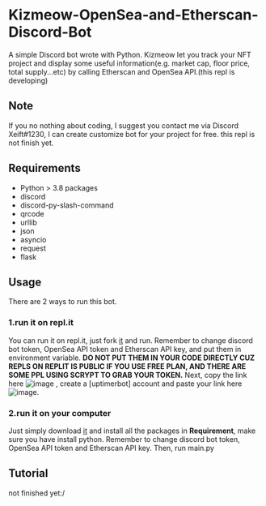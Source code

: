 # Kizmeow-OpenSea-and-Etherscan-Discord-Bot
A simple Discord bot wrote with Python. Kizmeow let you track your NFT project and display some useful information(e.g. market cap, floor price, total supply...etc) by calling Etherscan and OpenSea API.(this repl is developing)

Note
-----------------
If you no nothing about coding, I suggest you contact me via Discord Xeift#1230, I can create customize bot for your project for free.
this repl is not finish yet.

Requirements
-----------------
+ Python > 3.8
packages
+ discord
+ discord-py-slash-command
+ qrcode
+ urllib
+ json
+ asyncio
+ request
+ flask

Usage
-----------------
There are 2 ways to run this bot.

### 1.run it on repl.it
You can run it on repl.it, just fork [it](https://replit.com/@Kizmeow-NFT-Tracker) and run. Remember to change discord bot token, OpenSea API token and Etherscan API key, and put them in environment variable. **DO NOT PUT THEM IN YOUR CODE DIRECTLY CUZ REPLS ON REPLIT IS PUBLIC IF YOU USE FREE PLAN, AND THERE ARE SOME PPL USING SCRYPT TO GRAB YOUR TOKEN.**
Next, copy the link here ![image](https://user-images.githubusercontent.com/80938768/146533872-021b05b3-f18c-44db-a943-527903dc6616.png) , create a [uptimerbot] account and paste your link here ![image](https://user-images.githubusercontent.com/80938768/146534310-74201ab2-700e-4271-94a2-f2ecf8d12acb.png).

### 2.run it on your computer
Just simply download [it](https://github.com/Xeift/Kizmeow-OpenSea-and-Etherscan-Discord-Bot/archive/refs/heads/main.zip) and install all the packages in **Requirement**, make sure you have install python. Remember to change discord bot token, OpenSea API token and Etherscan API key. Then, run main.py

Tutorial
-----------------
not finished yet:/
